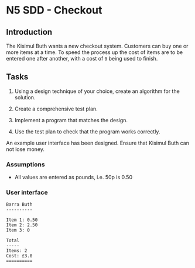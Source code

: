 # N5 SDD - Checkout

## Introduction

The Kisimul Buth wants a new checkout system.  Customers can buy one or more items at a time.  To speed the process up the cost of items are to be entered one after another, with a cost of `0` being used to finish.


## Tasks

1. Using a design technique of your choice, create an algorithm for the solution.

2. Create a comprehensive test plan.

3. Implement a program that matches the design.

4. Use the test plan to check that the program works correctly.

An example user interface has been designed.  Ensure that Kisimul Buth can not lose money.


### Assumptions

* All values are entered as pounds, i.e. 50p is 0.50


### User interface

```
Barra Buth
----------

Item 1: 0.50
Item 2: 2.50
Item 3: 0

Total
-----
Items: 2
Cost: £3.0
==========
```

